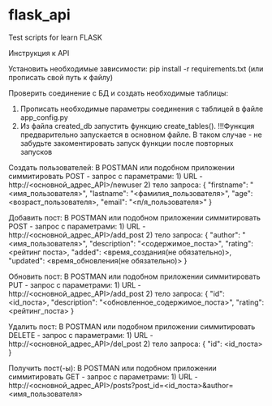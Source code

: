 # flask_api
Test scripts for learn FLASK

Инструкция к API

Установить необходимые зависимости:
pip install -r requirements.txt (или прописать свой путь к файлу)

Проверить соединение с БД и создать необходимые таблицы:

1) Прописать необходимые параметры соединения с таблицей в файле app_config.py
2) Из файла created_db запустить функцию create_tables().
   !!!Функция предварительно запускается в основном файле. В таком случае - не забудьте закоментировать запуск функции после повторных запусков

Создать пользователей:
В POSTMAN или подобном приложении симмитировать POST - запрос с параметрами:
    1) URL - http://<основной_адрес_API>/newuser
    2) тело запроса: 
        {
                "firstname": "<имя_пользователя>",
                "lastname": "<фамилия_пользователя>",
                "age": <возраст_пользователя>,
                "email": "<п/я_пользователя>"
        }

Добавить пост:
В POSTMAN или подобном приложении симмитировать POST - запрос с параметрами:
    1) URL - http://<основной_адрес_API>/add_post
    2) тело запроса: 
        {
                "author": "<имя_пользователя>",
                "description": "<содержимое_поста>",
                "rating": <рейтинг поста>,
                "added": <время_создания(не обязательно)>,
                "updated": <время_обновления(не обязательно)>
        }
    
Обновить пост:
В POSTMAN или подобном приложении симмитировать PUT - запрос с параметрами:
    1) URL - http://<основной_адрес_API>/add_post
    2) тело запроса: 
        {
                "id": <id_поста>,
                "description": "<обновленное_содержимое_поста>",
                "rating": <рейтинг_поста>
        }

Удалить пост:
В POSTMAN или подобном приложении симмитировать DELETE - запрос с параметрами:
    1) URL - http://<основной_адрес_API>/del_post
    2) тело запроса: 
        {
                "id": <id_поста>
        }

Получить пост(-ы):
В POSTMAN или подобном приложении симмитировать GET - запрос с параметрами:
    1) URL - http://<основной_адрес_API>/posts?post_id=<id_поста>&author=<имя_пользователя>